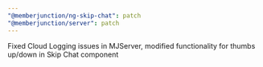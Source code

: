 ```yaml
---
"@memberjunction/ng-skip-chat": patch
"@memberjunction/server": patch
---
```


Fixed Cloud Logging issues in MJServer, modified functionality for thumbs up/down in Skip Chat component
